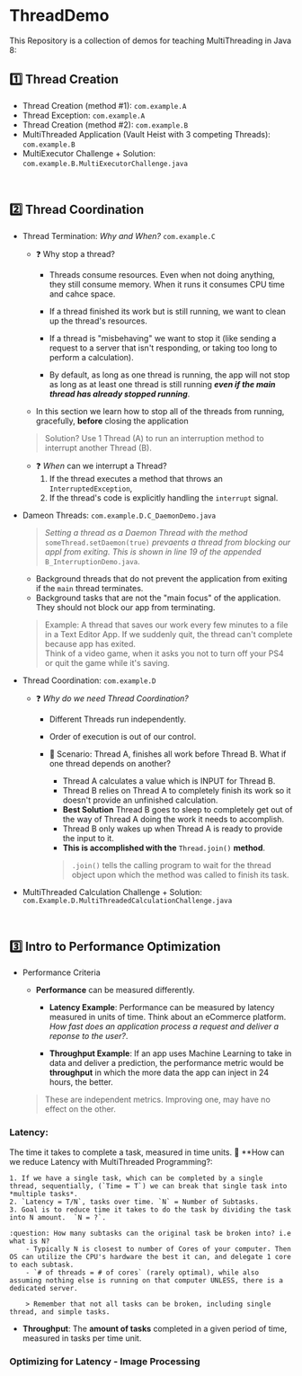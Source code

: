 # ThreadDemo
This Repository is a collection of demos for teaching MultiThreading in Java 8:

## :one: Thread Creation

- Thread Creation (method #1): `com.example.A`
- Thread Exception: `com.example.A`
- Thread Creation (method #2): `com.example.B`
- MultiThreaded Application (Vault Heist with 3 competing Threads): `com.example.B`
- MultiExecutor Challenge + Solution: `com.example.B.MultiExecutorChallenge.java`

<br>

## :two: Thread Coordination

- Thread Termination: *Why and When?* `com.example.C`
    - :question: Why stop a thread? 
        - Threads consume resources.  Even when not doing anything, they still consume memory.  When it runs it consumes CPU time and cahce space.
        
        - If a thread finished its work but is still running, we want to clean up the thread's resources.
        
        - If a thread is "misbehaving" we want to stop it (like sending a request to a server that isn't responding, or taking too long to perform a calculation).
        
        - By default, as long as one thread is running, the app will not stop as long as at least one thread is still running ***even if the main thread has already stopped running***.

    - In this section we learn how to stop all of the threads from running, gracefully, **before** closing the application

    > Solution? Use 1 Thread (A) to run an interruption method to interrupt another Thread (B).

    - :question: *When* can we interrupt a Thread?
        1. If the thread executes a method that throws an `InterruptedException`,
        2. If the thread's code is explicitly handling the `interrupt` signal. 

- Dameon Threads: `com.example.D.C_DaemonDemo.java`

    > *Setting a thread as a Daemon Thread with the method* `someThread.setDaemon(true)` *prevaents a thread from blocking our appl from exiting.  This is shown in line 19 of the appended* `B_InterruptionDemo.java`.

    - Background threads that do not prevent the application from exiting if the `main` thread terminates.
    - Background tasks that are not the "main focus" of the application.  They should not block our app from terminating.

    > Example: A thread that saves our work every few minutes to a file in a Text Editor App.  If we suddenly quit, the thread can't complete because app has exited.<br>
    > Think of a video game, when it asks you not to turn off your PS4 or quit the game while it's saving.

- Thread Coordination: `com.example.D`

    - :question: *Why do we need Thread Coordination?*
        - Different Threads run independently.
        - Order of execution is out of our control.
        
        - :thought_balloon: Scenario: Thread A, finishes all work before Thread B.  What if one thread depends on another?
            
            - Thread A calculates a value which is INPUT for Thread B.
            - Thread B relies on Thread A to completely finish its work so it doesn't provide an unfinished calculation.
            - **Best Solution** Thread B goes to sleep to completely get out of the way of Thread A doing the work it needs to accomplish.
            - Thread B only wakes up when Thread A is ready to provide the input to it.
            - **This is accomplished with the** `Thread.join()` **method**.

            > `.join()` tells the calling program to wait for the thread object upon which the method was called to finish its task.

- MultiThreaded Calculation Challenge + Solution: `com.Example.D.MultiThreadedCalculationChallenge.java`

<br>

## :three: Intro to Performance Optimization

- Performance Criteria
    - **Performance** can be measured differently. 
        
        - **Latency Example**: Performance can be measured by latency measured in units of time.  Think about an eCommerce platform. *How fast does an application process a request and deliver a reponse to the user?*.

        - **Throughput Example**: If an app uses Machine Learning to take in data and deliver a prediction, the performance metric would be **throughput** in which the more data the app can inject in 24 hours, the better.

    > These are independent metrics.  Improving one, may have no effect on the other.

### Latency:
The time it takes to complete a task, measured in time units. :brain: **How can we reduce Latency with MultiThreaded Programming?:

    1. If we have a single task, which can be completed by a single thread, sequentially, (`Time = T`) we can break that single task into *multiple tasks*.
    2. `Latency = T/N`, tasks over time. `N` = Number of Subtasks.
    3. Goal is to reduce time it takes to do the task by dividing the task into N amount.  `N = ?`.

    :question: How many subtasks can the original task be broken into? i.e what is N?
        - Typically N is closest to number of Cores of your computer. Then OS can utilize the CPU's hardware the best it can, and delegate 1 core to each subtask.
        - `# of threads = # of cores` (rarely optimal), while also assuming nothing else is running on that computer UNLESS, there is a dedicated server.

        > Remember that not all tasks can be broken, including single thread, and simple tasks.

- **Throughput**: The **amount of tasks** completed in a given period of time, measured in tasks per time unit. 

### Optimizing for Latency - Image Processing 